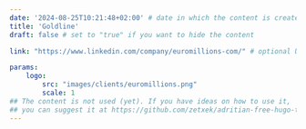 ```yaml
---
date: '2024-08-25T10:21:48+02:00' # date in which the content is created - defaults to "today"
title: 'Goldline'
draft: false # set to "true" if you want to hide the content 

link: "https://www.linkedin.com/company/euromillions-com/" # optional URL to link the logo to

params:
    logo: 
        src: "images/clients/euromillions.png"
        scale: 1
## The content is not used (yet). If you have ideas on how to use it, 
## you can suggest it at https://github.com/zetxek/adritian-free-hugo-theme/discussions 
---
```

